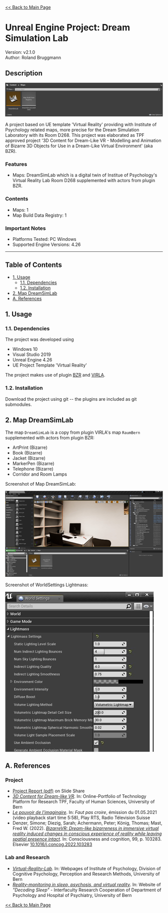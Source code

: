 [<< Back to Main Page](..)

# Unreal Engine Project: Dream Simulation Lab

Version: v2.1.0
<br>Author: Roland Bruggmann

## Description

![Screenshot of Project Content](Docs/ScreenshotProjectContent.jpg "Screenshot of Project Content")

A project based on UE template 'Virtual Reality' providing with Institute of Psychology related maps, more precise for the Dream Simulation Laboratory with its Room D268. This project was elaborated as TPF approved project '3D Content for Dream-Like VR - Modelling and Animation of Bizarre 3D Objects for Use in a Dream-Like Virtual Environment' (aka BZR).

### Features

* Maps: DreamSimLab which is a digital twin of Institue of Psychology's Virtual Reality Lab Room D268 supplemented with actors from plugin BZR.

### Contents

* Maps: 1
* Map Build Data Registry: 1

### Important Notes

* Platforms Tested: PC Windows
* Supported Engine Versions: 4.26

---

## Table of Contents

<!-- Start Document Outline -->

* [1. Usage](#1-usage)
  * [1.1. Dependencies](#11-dependencies)
  * [1.2. Installation](#12-installation)
* [2. Map DreamSimLab](#2-dreamsimlab)
* [A. References](#a-references)

<!-- End Document Outline -->

<div style='page-break-after: always'></div>

## 1. Usage

### 1.1. Dependencies

The project was developed using

* Windows 10
* Visual Studio 2019
* Unreal Engine 4.26
* UE Project Template 'Virtual Reality'

The project makes use of plugin [BZR](../BZR) and [VIRLA](../VIRLA).

### 1.2. Installation

Download the project using git -- the plugins are included as git submodules.

<div style='page-break-after: always'></div>

## 2. Map DreamSimLab

The map `DreamSimLab` is a copy from plugin VIRLA's map `RaumBern` supplemented with actors from plugin BZR:

* ArtPrint (Bizarre)
* Book (Bizarre)
* Jacket (Bizarre)
* MarkerPen (Bizarre)
* Telephone (Bizarre)
* Corridor and Room Lamps

Screenshot of Map DreamSimLab:

![Screenshot of Map DreamSimLab](Docs/Screenshot-Map-DreamSimLab.jpg "Screenshot of Map DreamSimLab")

Screenshot of WorldSettings Lightmass:

![Screenshot of WorldSettings Lightmass](Docs/UE4-WorldSettings-Lightmass.jpg "Screenshot of WorldSettings Lightmass")

## A. References

### Project

* <a href="https://www.slideshare.net/secret/lUQIwIEFTZYEq" target="_blank">Project Report (pdf)</a> on Slide Share
* <a href="https://www.tpf.philhum.unibe.ch/portfolio/dreamLikeVR" target="_blank">*3D Content for Dream-like VR*</a>. In: Online-Portfolio of Technology Platform for Research TPF, Faculty of Human Sciences, University of Bern
* <a href="https://www.rts.ch/play/tv/redirect/detail/12161998?startTime=358)" target="_blank">*Le pouvoir de l'imaginaire*</a>. In: *Faut pas croire*, émission du 01.05.2021 (video playback start time 5:58), Play RTS, Radio Télevision Suisse
* Denzer, Simone; Diezig, Sarah; Achermann, Peter; König, Thomas; Mast, Fred W. (2022). <a href="https://boris.unibe.ch/165396/" target="_blank">*BizarreVR: Dream-like bizarreness in immersive virtual reality induced changes in conscious experience of reality while leaving spatial presence intact*</a>. In: Consciousness and cognition, 99, p. 103283. Elsevier <a href="http://dx.doi.org/10.1016/j.concog.2022.103283" target="_blank">10.1016/j.concog.2022.103283</a>

### Lab and Research

* <a href="https://www.kog.psy.unibe.ch/forschung/labors/virtual_reality_lab/index_ger.html" target="_blank">*Virtual-Reality-Lab*</a>. In: Webpages of Institute of Psychology, Division of Cognitive Psychology, Perception and Research Methods, University of Bern
* <a href="https://www.sleep.unibe.ch/research/projects/reality_monitoring_in_sleep_psychosis_and_virtual_reality/index_eng.html" target="_blank">*Reality-monitoring in sleep, psychosis, and virtual reality*</a>. In: Website of *"Decoding Sleep"* - Interfaculty Research Cooperation of Department of Psychology and Hospital of Psychiatry, University of Bern

[<< Back to Main Page](..)
